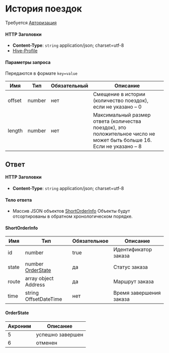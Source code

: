 # История поездок

Требуется [Авторизация](hmac.md)
#### HTTP Заголовки
* **Content-Type**: `string` application/json; charset=utf-8
* [Hive-Profile](http_headers.md)

#### Параметры запроса
Передаются в формате `key=value`

Имя | Тип | Обязательный | Описание 
--- | --- | --- | ---
offset | number | нет | Смещение в истории (количество поездок), если не указано – 0
length | number | нет | Максимальный размер ответа (количества поездок), это положительное число не может быть больше 16. Если не указано – 8

## Ответ

#### HTTP Заголовки
* **Content-Type**: `string` application/json; charset=utf-8

#### Тело ответа
* Массив JSON объектов [ShortOrderInfo](#ShortOrderInfo-fields)
Объекты будут отсортированы в обратном хронологическом порядке.

<a name="ShortOrderInfo-fields"></a>
#### ShortOrderInfo
Имя | Тип | Обязательное | Описание
--- | --- | --- | ---
id | number | true | Идентификатор заказа
state | number [OrderState](#OrderState-enum) | да | Статус заказа
route | array object Address | да | Маршрут заказа
time | string OffsetDateTime | нет | Время завершения заказа

<a name="OrderState-enum"></a>
#### OrderState
Акроним | Описание
--- | ---
5 | успешно завершен
6 | отменен
